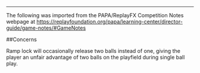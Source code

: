 ***
The following was imported from the PAPA/ReplayFX Competition Notes webpage at https://replayfoundation.org/papa/learning-center/director-guide/game-notes/#GameNotes

##Concerns
            
Ramp lock will occasionally release two balls instead of one, giving the player an unfair advantage of two balls on the playfield during single ball play.